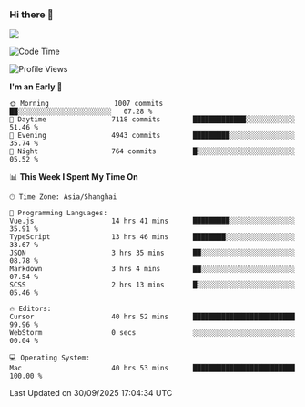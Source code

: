 ### Hi there 👋

<!--
**JJAYCHEN1e/jjaychen1e** is a ✨ _special_ ✨ repository because its `README.md` (this file) appears on your GitHub profile.

Here are some ideas to get you started:

- 🔭 I’m currently working on ...
- 🌱 I’m currently learning ...
- 👯 I’m looking to collaborate on ...
- 🤔 I’m looking for help with ...
- 💬 Ask me about ...
- 📫 How to reach me: ...
- 😄 Pronouns: ...
- ⚡ Fun fact: ...
-->

[![](https://github-readme-stats.vercel.app/api?username=jjaychen1e&show_icons=true)](https://github.com/jjaychen1e/github-readme-stats?count_private=true)

<!--START_SECTION:waka-->
![Code Time](http://img.shields.io/badge/Code%20Time-2%2C438%20hrs%2057%20mins-blue)

![Profile Views](http://img.shields.io/badge/Profile%20Views-0-blue)

**I'm an Early 🐤** 

```text
🌞 Morning                1007 commits        ██░░░░░░░░░░░░░░░░░░░░░░░   07.28 % 
🌆 Daytime                7118 commits        █████████████░░░░░░░░░░░░   51.46 % 
🌃 Evening                4943 commits        █████████░░░░░░░░░░░░░░░░   35.74 % 
🌙 Night                  764 commits         █░░░░░░░░░░░░░░░░░░░░░░░░   05.52 % 
```


📊 **This Week I Spent My Time On** 

```text
🕑︎ Time Zone: Asia/Shanghai

💬 Programming Languages: 
Vue.js                   14 hrs 41 mins      █████████░░░░░░░░░░░░░░░░   35.91 % 
TypeScript               13 hrs 46 mins      ████████░░░░░░░░░░░░░░░░░   33.67 % 
JSON                     3 hrs 35 mins       ██░░░░░░░░░░░░░░░░░░░░░░░   08.78 % 
Markdown                 3 hrs 4 mins        ██░░░░░░░░░░░░░░░░░░░░░░░   07.54 % 
SCSS                     2 hrs 13 mins       █░░░░░░░░░░░░░░░░░░░░░░░░   05.46 % 

🔥 Editors: 
Cursor                   40 hrs 52 mins      █████████████████████████   99.96 % 
WebStorm                 0 secs              ░░░░░░░░░░░░░░░░░░░░░░░░░   00.04 % 

💻 Operating System: 
Mac                      40 hrs 53 mins      █████████████████████████   100.00 % 
```


 Last Updated on 30/09/2025 17:04:34 UTC
<!--END_SECTION:waka-->
